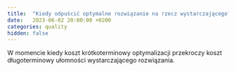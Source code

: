 ```yaml
---
title:  "Kiedy odpuścić optymalne rozwiązanie na rzecz wystarczającego?"
date:   2023-06-02 20:00:00 +0200
categories: quality
hidden: false
---
```


W momencie kiedy koszt krótkoterminowy optymalizacji przekroczy koszt długoterminowy ułomności wystarczającego rozwiązania.
